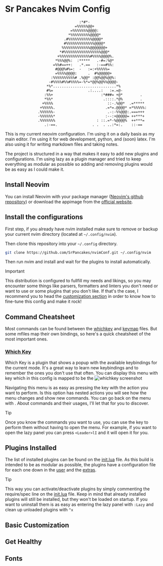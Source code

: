# Sr Pancakes Nvim Config

```
                                  :*#*-
                                =%%%%%@@+
                              =%%%%%%%@@@@:
                             *%%%%%%%%%@@@@*
                           .#%%%%%%%%%%%@@@@*
                           #%%%%%%%%%%%%%@@@@*
                          %%%%%%%%%%%%%@@@@@@@+
                         *#%%%%%%%%%%%%%%%%%@@@*
                        +%%%%%%%%%%%%%%#%%%%@@@@%.
                       *%%%@@%:  :*****   .-#=:%@*
                      =%%#==++:   .*.==   :-==#%%:
                       #@@@%#%=:  -   :=:+%%%%%=
                       =%%%%@@@@:     .  #%@@@@@+
                     :%%%%%%%%%%# .%@@* :@@%@@%@@%:
                    -#%%%%#%%#%%%%=-%*=*@@%@@%%@@@@-
                   *%*.............................*%
                   #%=                .:....:   :=.=@-
                  :%%+                      :*###= +@*        .
                  *%%*                       .::::.*@%        .
                 +%%%%                         ::-.%@@*  .=*****
                +%%%%%.                       .=*=.@@@@* =*%%%%%:
               .%%%%%%-                        .-:-%%@@@:.===+++
               -%%%%%%*                       :--:+@@@@@= ++***+
               .%%%%%%%                   : ::.=*-%@@@@%  ++***=
                  .:-==.                . .  . ..:*=:.    ::-==
```

This is my current neovim configuration. I'm using it on a daily basis as my main editor. I'm using it for web development, python, and (soon) latex. I'm also using it for writing markdown files and taking notes.

The project is structured in a way that makes it easy to add new plugins and configurations. I'm using lazy as a plugin manager and tried to keep everything as modular as possible so adding and removing plugins would be as easy as I could make it.

## Install Neovim

You can install Neovim with your package manager ([Neovim's github repository](https://github.com/neovim/neovim)) or download the appimage from the [official website](https://neovim.io/).

## Install the configurations

First step, if you already have nvim installed make sure to remove or backup your current nvim directory (located at `~/.config/nvim`).

Then clone this repository into your `~/.config` directory.

```bash
git clone https://github.com/SrPancakes/nvimConf.git ~/.config/nvim
```

Then run nvim and install and wait for the plugins to install automatically.

> [!IMPORTANT]
> This distribution is configured to fullfill my needs and likings, so you may encounter some things like parsers, formatters and linters you don't need or want to use or some plugins that you don't like. If that's the case, I recommend you to head the [customization section]() in order to know how to fine-tune this config and make it rock!

## Command Cheatsheet

Most commands can be found between the [whichkey](./lua/srpancakes/whichkey.lua) and [keymap](./lua/srpancakes/keymap.lua) files. But some mfiles map their own bindings, so here's a quick cheatsheet of the most important ones.

### [Which Key](https://github.com/folke/which-key.nvim)

Which Key is a plugin that shows a popup with the available keybindings for the current mode. It's a great way to learn new keybindings and to remember the ones you don't use that often. You can display this menu with <Leader> key which in this config is mapped to be the <SpaceBar>
![whichkey screenshot](https://github.com/SrPancakes/nvimConf/assets/74025821/199a35e6-aa3a-43fe-8275-4da39acdd6fc)

Navigating this menu is as easy as pressing the key with the action you want to perform. Is this option has nested actions you will see how the menu changes and show new commands. You can go back on the menu with <Backspace>. About commands and their usages, I'll let that for you to discover.
>[!TIP]
>Once you know the commands you want to use, you can use the <Leader> key to perform them without having to open the menu. For example, if you want to open the lazy panel you can press ```<Leader>lI``` and it will open it for you.

## Plugins Installed

The list of installed plugins can be found on the [init.lua](./init.lua) file. As this build is intended to be as modular as possible, the plugins have a configuration file for each one down in the [user](./lua/srpancakes/) and the [extras](./lua/srpancakes/extras/).

> [!TIP]
> This way you can activate/deactivate plugins by simply commenting the require/spec line on the [init.lua](./init.lua) file.
> Keep in mind that already installed plugins will still be installed, but they won't be loaded on startup. If you want to uninstall them is as easy as entering the lazy panel with `:Lazy` and clean up unloaded plugins with `^x`

## Basic Customization

## Get Healthy

## Fonts
